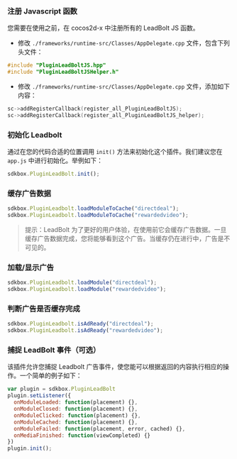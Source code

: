 ### 注册 Javascript 函数
您需要在使用之前，在 cocos2d-x 中注册所有的 LeadBolt JS 函数。

* 修改 `./frameworks/runtime-src/Classes/AppDelegate.cpp` 文件，包含下列头文件：
```cpp
#include "PluginLeadBoltJS.hpp"
#include "PluginLeadBoltJSHelper.h"
```

* 修改 `./frameworks/runtime-src/Classes/AppDelegate.cpp` 文件，添加如下内容：
```cpp
sc->addRegisterCallback(register_all_PluginLeadBoltJS);
sc->addRegisterCallback(register_all_PluginLeadBoltJS_helper);
```

### 初始化 Leadbolt
通过在您的代码合适的位置调用 `init()` 方法来初始化这个插件。我们建议您在 `app.js` 中进行初始化。举例如下：
```javascript
sdkbox.PluginLeadBolt.init();
```

### 缓存广告数据
```javascript
sdkbox.PluginLeadbolt.loadModuleToCache("directdeal");
sdkbox.PluginLeadbolt.loadModuleToCache("rewardedvideo");
```
> 提示：LeadBolt 为了更好的用户体验，在使用前它会缓存广告数据。一旦缓存广告数据完成，您将能够看到这个广告。当缓存仍在进行中，广告是不可见的。

### 加载/显示广告
```javascript
sdkbox.PluginLeadbolt.loadModule("directdeal");
sdkbox.PluginLeadbolt.loadModule("rewardedvideo");
```

### 判断广告是否缓存完成
```javascript
sdkbox.PluginLeadbolt.isAdReady("directdeal");
sdkbox.PluginLeadbolt.isAdReady("rewardedvideo");
```

### 捕捉 LeadBolt 事件（可选）
该插件允许您捕捉 Leadbolt 广告事件，使您能可以根据返回的内容执行相应的操作。一个简单的例子如下：

```javascript
var plugin = sdkbox.PluginLeadBolt
plugin.setListener({
  onModuleLoaded: function(placement) {},
  onModuleClosed: function(placement) {},
  onModuleClicked: function(placement) {},
  onModuleCached: function(placement) {},
  onModuleFailed: function(placement, error, cached) {},
  onMediaFinished: function(viewCompleted) {}
})
plugin.init();
```

